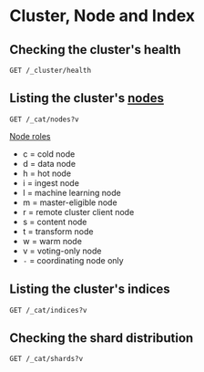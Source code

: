 # Cluster, Node and Index

## Checking the cluster's health
```
GET /_cluster/health
```

## Listing the cluster's [nodes](https://www.elastic.co/guide/en/elasticsearch/reference/current/modules-node.html)
```
GET /_cat/nodes?v
```

[Node roles](https://www.elastic.co/guide/en/elasticsearch/reference/current/cat-nodes.html)
* c = cold node
* d = data node
* h = hot node
* i = ingest node
* l = machine learning node
* m = master-eligible node
* r = remote cluster client node
* s = content node
* t = transform node
* w = warm node
* v = voting-only node
* `-` = coordinating node only

## Listing the cluster's indices
```
GET /_cat/indices?v
```

## Checking the shard distribution
```
GET /_cat/shards?v
```